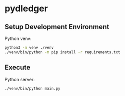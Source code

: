 # pydledger

## Setup Development Environment

Python venv:
```bash
python3 -m venv ./venv
./venv/bin/python -m pip install -r requirements.txt
```

## Execute

Python server:
```bash
./venv/bin/python main.py
```